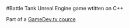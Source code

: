 #Battle Tank
Unreal Engine game wtitten on C++

Part of a <a href="https://www.udemy.com/course/unrealcourse/">GameDev.tv cource</a>
